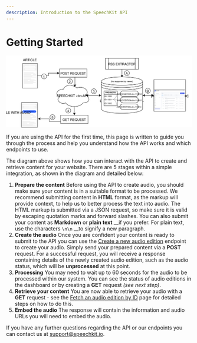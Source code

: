 ```yaml
---
description: Introduction to the SpeechKit API
---
```


# Getting Started

#### 

![](../.gitbook/assets/api-flow-diagram-1.svg)

If you are using the API for the first time, this page is written to guide you through the process and help you understand how the API works and which endpoints to use. 

The diagram above shows how you can interact with the API to create and retrieve content for your website. There are 5 stages within a simple integration, as shown in the diagram and detailed below:

1. **Prepare the content** Before using the API to create audio, you should make sure your content is in a suitable format to be processed. We recommend submitting content in **HTML** format, as the markup will provide context, to help us to better process the text into audio. The HTML markup is submitted via a JSON request, so make sure it is valid by escaping quotation marks and forward slashes. You can also submit your content as **Markdown** or **plain text** __if you prefer. For plain text, use the characters `\n\n` __to signify a new paragraph. 
2. **Create the audio** Once you are confident your content is ready to submit to the API you can use the [Create a new audio edition](create-new-audio-article.md) endpoint to create your audio. Simply send your prepared content via a **POST** request. For a successful request, you will receive a response containing details of the newly created audio edition, such as the audio status, which will be **unprocessed** at this point. 
3. **Processing** You may need to wait up to 60 seconds for the audio to be processed within our system. You can see the status of audio editions in the dashboard or by creating a **GET** request _\(see next step\)_. 
4. **Retrieve your content** You are now able to retrieve your audio with a **GET** request - see the  [Fetch an audio edition by ID](fetch-audio-article-by-id.md) page for detailed steps on how to do this.  
5. **Embed the audio** The response will contain the information and audio URLs you will need to embed the audio.

If you have any further questions regarding the API or our endpoints you can contact us at [support@speechkit.io](mailto:support@speechkit.io).


